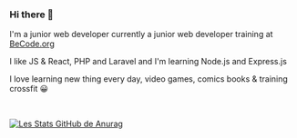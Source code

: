 ### Hi there 👋  


I'm a junior web developer currently a junior web developer training at [BeCode.org](https://becode.org/)

I like JS & React, PHP and Laravel and I'm learning Node.js and Express.js 

I love learning new thing every day, video games, comics books & training crossfit :grinning:

<br/>

[![Les Stats GitHub de Anurag](https://github-readme-stats.vercel.app/api?username=Joelle-Everaert)](https://github.com/Joelle-Everaert/github-readme-stats)
